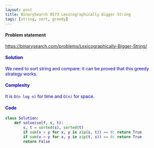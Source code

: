 ```yaml
---
layout: post
title: BinarySearch 0573 Lexicographically Bigger String
tags: [string, sort, greedy]
---
```


#### Problem statement

<a href="https://binarysearch.com/problems/Lexicographically-Bigger-String/"> <font color = blue>https://binarysearch.com/problems/Lexicographically-Bigger-String/

#### Solution
We need to sort string and compare: it can be proved that this greedy strategy works.

#### Complexity
It is `O(n log n)` for time and `O(n)` for space.

#### Code
```python
class Solution:
    def solve(self, s, t):
        s, t = sorted(s), sorted(t)
        if sum(x < y for x, y in zip(s, t)) == 0: return True
        if sum(x < y for x, y in zip(t, s)) == 0: return True
        return False
```

